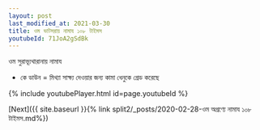 ```yaml
---
layout: post
last_modified_at: 2021-03-30
title: ওম ভাটসরায় নামায ১০৮ টাইমস
youtubeId: 71JoA2gSdBk
---
```

 
 
 ওম সুরাভ্যূথারানায় নামায  
 
 -  কে ডাউন = মিথ্যা সাক্ষ্য দেওয়ার জন্য কামা ধেনুকে গ্রেড করেছে 
 
  
 
  
 
 
 
 
 
 


{% include youtubePlayer.html id=page.youtubeId %}
 
[Next]({{ site.baseurl }}{% link  split2/_posts/2020-02-28-ওম অগ্রণ্যে নামায ১০৮ টাইমস.md%})
 
